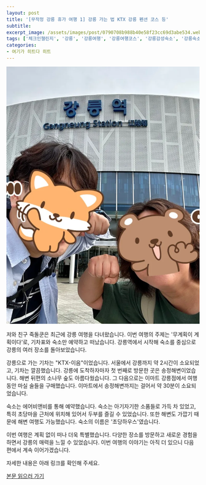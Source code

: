 ```yaml
---
layout: post
title: '[무작정 강릉 휴가 여행 1] 강릉 가는 법 KTX 강릉 펜션 코스 등'
subtitle: 
excerpt_image: /assets/images/post/0790708b988b40e58f23cc69d3abe534.webp
tags: ['체크인챌린지', '강릉', '강릉여행', '강릉여행코스', '강릉감성숙소', '강릉숙소추천', 'ktx강릉여행', '서이추', '서이추환영']
categories: 
- 여기가 히트다 히트
---
```


![메인 이미지](/assets/images/post/0790708b988b40e58f23cc69d3abe534.webp)

저와 친구 죽돌쿤은 최근에 강릉 여행을 다녀왔습니다. 이번 여행의 주제는 '무계획이 계획이다'로, 기차표와 숙소만 예약하고 떠났습니다. 강릉역에서 시작해 숙소를 중심으로 강릉의 여러 장소를 돌아보았습니다. 

강릉으로 가는 기차는 "KTX-이음"이었습니다. 서울에서 강릉까지 약 2시간이 소요되었고, 기차는 깔끔했습니다. 강릉에 도착하자마자 첫 번째로 방문한 곳은 송정해변이었습니다. 해변 뒤편의 소나무 숲도 아름다웠습니다. 그 다음으로는 이마트 강릉점에서 여행 동안 마실 술들을 구매했습니다. 이마트에서 송정해변까지는 걸어서 약 30분이 소요되었습니다.

숙소는 에어비앤비를 통해 예약했습니다. 숙소는 아기자기한 소품들로 가득 차 있었고, 특히 초당마을 근처에 위치해 있어서 두부를 즐길 수 있었습니다. 또한 해변도 가깝기 때문에 해변 여행도 가능했습니다. 숙소의 이름은 '초당하우스'였습니다.

이번 여행은 계획 없이 떠나 더욱 특별했습니다. 다양한 장소를 방문하고 새로운 경험을 하면서 강릉의 매력을 느낄 수 있었습니다. 이번 여행의 이야기는 아직 더 있으니 다음 편에서 계속 이어가겠습니다.

자세한 내용은 아래 링크를 확인해 주세요.

[본문 읽으러 가기](https://m.blog.naver.com/ham_eaten_jellybear/223207352134)
